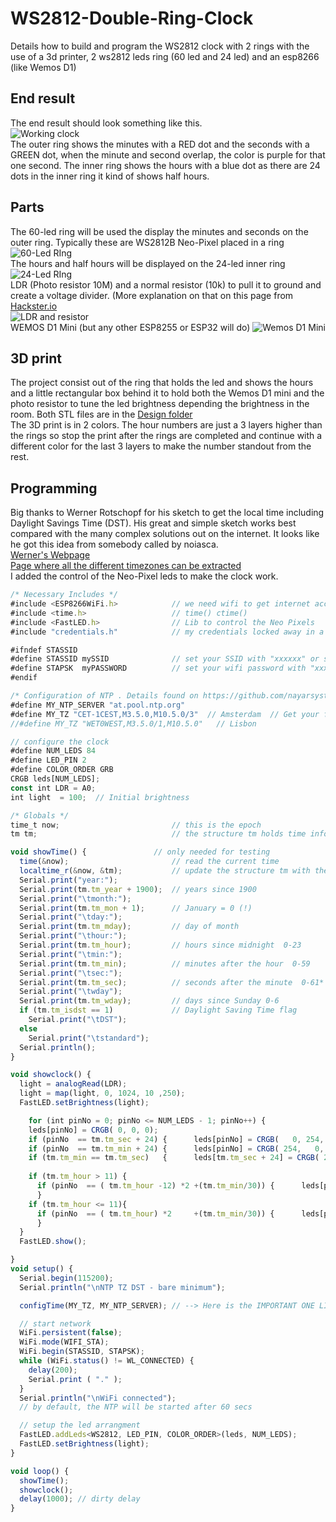 # WS2812-Double-Ring-Clock
Details how to build and program the WS2812 clock with 2 rings with the use of a 3d printer, 2 ws2812 leds ring (60 led and 24 led) and an esp8266 (like Wemos D1)

## End result
The end result should look something like this.  
![Working clock](https://github.com/Roukie686868/WS2812-Double-Ring-Clock/blob/main/Pictures/60Led%20Clock%20(Custom).jpg)  
The outer ring shows the minutes with a RED dot and the seconds with a GREEN dot, when the minute and second overlap, the color is purple for that one second. The inner ring shows the hours with a blue dot as there are 24 dots in the inner ring it kind of shows half hours.

## Parts
The 60-led ring will be used the display the minutes and seconds on the outer ring. Typically these are WS2812B Neo-Pixel placed in a ring  
![60-Led RIng](https://github.com/Roukie686868/WS2812-Double-Ring-Clock/blob/main/Pictures/WS2812%20Ring60%20small.png)  
The hours and half hours will be displayed on the 24-led inner ring  
![24-Led RIng](https://github.com/Roukie686868/WS2812-Double-Ring-Clock/blob/main/Pictures/WS2812%20Ring24%20small.png)  
LDR (Photo resistor 10M) and a normal resistor (10k) to pull it to ground and create a voltage divider. (More explanation on that on this page from [Hackster.io](https://www.hackster.io/najad/ldr-with-arduino-51d709)  
![LDR and resistor](https://github.com/Roukie686868/WS2812-Double-Ring-Clock/blob/main/Pictures/LDR_Resitor.png)  
WEMOS D1 Mini (but any other ESP8255 or ESP32 will do)
![Wemos D1 Mini](https://github.com/Roukie686868/WS2812-Double-Ring-Clock/blob/main/Pictures/WemosD1MiniFrontandBack%20(Custom).png)  

## 3D print
The project consist out of the ring that holds the led and shows the hours and a little rectangular box behind it to hold both the Wemos D1 mini and the photo resistor to tune the led brightness depending the brightness in the room.
Both STL files are in the [Design folder](https://github.com/Roukie686868/WS2812-Double-Ring-Clock/tree/main/DesignFiles)  
The 3D print is in 2 colors. The hour numbers are just a 3 layers higher than the rings so stop the print after the rings are completed and continue with a different color for the last 3 layers to make the number standout from the rest.

## Programming
Big thanks to Werner Rotschopf for his sketch to get the local time including Daylight Savings Time (DST). His great and simple sketch works best compared with the many complex solutions out on the internet. It looks like he got this idea from somebody called by noiasca.  
[Werner's Webpage](https://werner.rothschopf.net/202011_arduino_esp8266_ntp_en.htm)  
[Page where all the different timezones can be extracted](https://github.com/nayarsystems/posix_tz_db/blob/master/zones.csv)  
I added the control of the Neo-Pixel leds to make the clock work.

```javascript {.line-numbers}
/* Necessary Includes */
#include <ESP8266WiFi.h>            // we need wifi to get internet access
#include <time.h>                   // time() ctime()
#include <FastLED.h>                // Lib to control the Neo Pixels
#include "credentials.h"            // my credentials locked away in a different file

#ifndef STASSID
#define STASSID mySSID              // set your SSID with "xxxxxx" or store them in the credintials.h file
#define STAPSK  myPASSWORD          // set your wifi password with "xxxxxxx" or store them in the credintials.h file
#endif

/* Configuration of NTP . Details found on https://github.com/nayarsystems/posix_tz_db/blob/master/zones.csv */
#define MY_NTP_SERVER "at.pool.ntp.org"           
#define MY_TZ "CET-1CEST,M3.5.0,M10.5.0/3"  // Amsterdam  // Get your from the github page
//#define MY_TZ "WET0WEST,M3.5.0/1,M10.5.0"   // Lisbon

// configure the clock
#define NUM_LEDS 84
#define LED_PIN 2
#define COLOR_ORDER GRB
CRGB leds[NUM_LEDS];
const int LDR = A0;
int light  = 100;  // Initial brightness

/* Globals */
time_t now;                         // this is the epoch
tm tm;                              // the structure tm holds time information in a more convenient way

void showTime() {               // only needed for testing
  time(&now);                       // read the current time
  localtime_r(&now, &tm);           // update the structure tm with the current time
  Serial.print("year:");
  Serial.print(tm.tm_year + 1900);  // years since 1900
  Serial.print("\tmonth:");
  Serial.print(tm.tm_mon + 1);      // January = 0 (!)
  Serial.print("\tday:");
  Serial.print(tm.tm_mday);         // day of month
  Serial.print("\thour:");
  Serial.print(tm.tm_hour);         // hours since midnight  0-23
  Serial.print("\tmin:");
  Serial.print(tm.tm_min);          // minutes after the hour  0-59
  Serial.print("\tsec:");
  Serial.print(tm.tm_sec);          // seconds after the minute  0-61*
  Serial.print("\twday");
  Serial.print(tm.tm_wday);         // days since Sunday 0-6
  if (tm.tm_isdst == 1)             // Daylight Saving Time flag
    Serial.print("\tDST");
  else
    Serial.print("\tstandard");
  Serial.println();
}

void showclock() {
  light = analogRead(LDR);
  light = map(light, 0, 1024, 10 ,250);
  FastLED.setBrightness(light);

    for (int pinNo = 0; pinNo <= NUM_LEDS - 1; pinNo++) {
    leds[pinNo] = CRGB( 0, 0, 0);
    if (pinNo  == tm.tm_sec + 24) {      leds[pinNo] = CRGB(   0, 254,   0);  }
    if (pinNo  == tm.tm_min + 24) {      leds[pinNo] = CRGB( 254,   0,   0);  }
    if (tm.tm_min == tm.tm_sec)   {      leds[tm.tm_sec + 24] = CRGB( 254 ,  0, 254); }
    
    if (tm.tm_hour > 11) {
      if (pinNo  == ( tm.tm_hour -12) *2 +(tm.tm_min/30)) {      leds[pinNo] = CRGB(   0,   0, 254);  }
      }
    if (tm.tm_hour <= 11){
      if (pinNo  == ( tm.tm_hour) *2     +(tm.tm_min/30)) {      leds[pinNo] = CRGB(   0,   0, 254);  }
      }
  }
  FastLED.show();

}
void setup() {
  Serial.begin(115200);
  Serial.println("\nNTP TZ DST - bare minimum");

  configTime(MY_TZ, MY_NTP_SERVER); // --> Here is the IMPORTANT ONE LINER needed in your sketch!

  // start network
  WiFi.persistent(false);
  WiFi.mode(WIFI_STA);
  WiFi.begin(STASSID, STAPSK);
  while (WiFi.status() != WL_CONNECTED) {
    delay(200);
    Serial.print ( "." );
  }
  Serial.println("\nWiFi connected");
  // by default, the NTP will be started after 60 secs

  // setup the led arrangment
  FastLED.addLeds<WS2812, LED_PIN, COLOR_ORDER>(leds, NUM_LEDS);
  FastLED.setBrightness(light);
}

void loop() {
  showTime();
  showclock();
  delay(1000); // dirty delay
}
```
